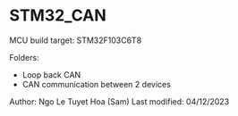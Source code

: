 # STM32_CAN

MCU build target: STM32F103C6T8

Folders:
- Loop back CAN
- CAN communication between 2 devices

Author: Ngo Le Tuyet Hoa (Sam)
Last modified: 04/12/2023
